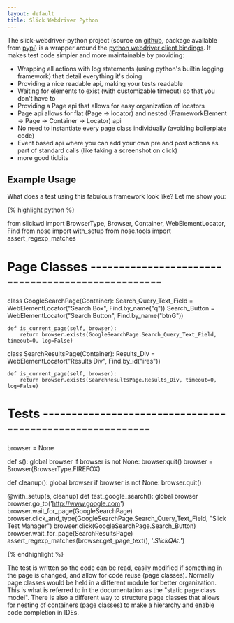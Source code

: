 ```yaml
---
layout: default
title: Slick Webdriver Python
---
```


The slick-webdriver-python project (source on [github](http://github.com/slickqa/slick-webdriver-python), package available from [pypi](https://pypi.python.org/pypi/slickqa-webdriver))
is a wrapper around the [python webdriver client bindings](https://pypi.python.org/pypi/selenium).  It makes test code 
simpler and more maintainable by providing:

  * Wrapping all actions with log statements (using python's builtin logging framework) that detail everything it's doing
  * Providing a nice readable api, making your tests readable
  * Waiting for elements to exist (with customizable timeout) so that you don't have to
  * Providing a Page api that allows for easy organization of locators
  * Page api allows for flat (Page -> locator) and nested (FrameworkElement -> Page -> Container -> Locator) api
  * No need to instantiate every page class individually (avoiding boilerplate code)
  * Event based api where you can add your own pre and post actions as part of standard calls (like taking a screenshot on click)
  * more good tidbits

Example Usage
-------------

What does a test using this fabulous framework look like?  Let me show you:

{% highlight python %}

from slickwd import BrowserType, Browser, Container, WebElementLocator, Find
from nose import with_setup
from nose.tools import assert_regexp_matches

# Page Classes --------------------------------------------------
class GoogleSearchPage(Container):
    Search_Query_Text_Field = WebElementLocator("Search Box", Find.by_name("q"))
    Search_Button = WebElementLocator("Search Button", Find.by_name("btnG"))

    def is_current_page(self, browser):
        return browser.exists(GoogleSearchPage.Search_Query_Text_Field, timeout=0, log=False)

class SearchResultsPage(Container):
    Results_Div = WebElementLocator("Results Div", Find.by_id("ires"))

    def is_current_page(self, browser):
        return browser.exists(SearchResultsPage.Results_Div, timeout=0, log=False)

# Tests ---------------------------------------------------------
browser = None


def s():
    global browser
    if browser is not None:
        browser.quit()
    browser = Browser(BrowserType.FIREFOX)

def cleanup():
    global browser
    if browser is not None:
        browser.quit()

@with_setup(s, cleanup)
def test_google_search():
    global browser
    browser.go_to('http://www.google.com')
    browser.wait_for_page(GoogleSearchPage)
    browser.click_and_type(GoogleSearchPage.Search_Query_Text_Field, "Slick Test Manager")
    browser.click(GoogleSearchPage.Search_Button)
    browser.wait_for_page(SearchResultsPage)
    assert_regexp_matches(browser.get_page_text(), '.*SlickQA:.*')

{% endhighlight %}

The test is written so the code can be read, easily modified if something in the page is changed,
and allow for code reuse (page classes).  Normally page classes would be held in a different module
for better organization.  This is what is referred to in the documentation as the "static page class
model".  There is also a different way to structure page classes that allows for nesting of containers
(page classes) to make a hierarchy and enable code completion in IDEs.

